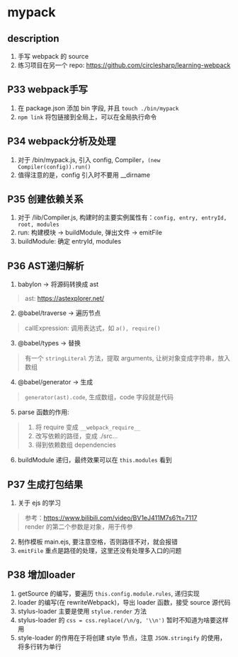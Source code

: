 # mypack

## description
1. 手写 webpack 的 source
2. 练习项目在另一个 repo: https://github.com/circlesharp/learning-webpack

## P33 webpack手写
1. 在 package.json 添加 bin 字段, 并且 `touch ./bin/mypack`
2. `npm link` 将包链接到全局上，可以在全局执行命令

## P34 webpack分析及处理
1. 对于 /bin/mypack.js, 引入 config, Compiler，`(new Compiler(config)).run()`
2. 值得注意的是，config 引入时不要用 __dirname

## P35 创建依赖关系
1. 对于 /lib/Compiler.js, 构建时的主要实例属性有：`config, entry, entryId, root, modules`
2. run: 构建模块 -> buildModule, 弹出文件 -> emitFile
3. buildModule: 确定 entryId, modules

## P36 AST递归解析
1. babylon -> 将源码转换成 ast
> ast: https://astexplorer.net/
2. @babel/traverse -> 遍历节点
> callExpression: 调用表达式，如 `a(), require()`
3. @babel/types -> 替换
> 有一个 `stringLiteral` 方法，提取 arguments, 让树对象变成字符串，放入数组
4. @babel/generator -> 生成
> `generator(ast).code`, 生成数组，code 字段就是代码
5. parse 函数的作用: 
> 1. 将 require 变成 `__webpack_require__`
> 2. 改写依赖的路径，变成 ./src...
> 3. 得到依赖数组 dependencies
6. buildModule 递归，最终效果可以在 `this.modules` 看到

## P37 生成打包结果
1. 关于 ejs 的学习
> 参考：https://www.bilibili.com/video/BV1eJ411M7s6?t=7117  
> render 的第二个参数是对象，用于传参  
2. 制作模板 main.ejs, 要注意空格，否则路径不对，就会报错
3. `emitFile` 重点是路径的处理，这里还没有处理多入口的问题

## P38 增加loader
1. getSource 的编写，要遍历 `this.config.module.rules`, 递归实现
2. loader 的编写(在 rewriteWebpack)，导出 loader 函数，接受 source 源代码
3. stylus-loader 主要是使用 `stylue.render` 方法
4. stylus-loader 的 `css = css.replace(/\n/g, '\\n')` 暂时不知道为啥要这样用
5. style-loader 的作用在于将创建 style 节点，注意 `JSON.stringify` 的使用，将多行转为单行
